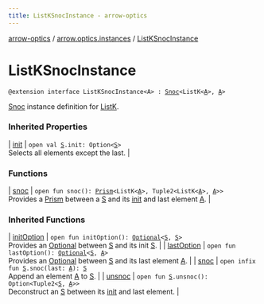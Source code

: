 ```yaml
---
title: ListKSnocInstance - arrow-optics
---
```


[arrow-optics](../../index.html) / [arrow.optics.instances](../index.html) / [ListKSnocInstance](./index.html)

# ListKSnocInstance

`@extension interface ListKSnocInstance<A> : `[`Snoc`](../../arrow.optics.typeclasses/-snoc/index.html)`<ListK<`[`A`](index.html#A)`>, `[`A`](index.html#A)`>`

[Snoc](../../arrow.optics.typeclasses/-snoc/index.html) instance definition for [ListK](#).

### Inherited Properties

| [init](../../arrow.optics.typeclasses/-snoc/init.html) | `open val `[`S`](../../arrow.optics.typeclasses/-snoc/index.html#S)`.init: Option<`[`S`](../../arrow.optics.typeclasses/-snoc/index.html#S)`>`<br>Selects all elements except the last. |

### Functions

| [snoc](snoc.html) | `open fun snoc(): `[`Prism`](../../arrow.optics/-prism.html)`<ListK<`[`A`](index.html#A)`>, Tuple2<ListK<`[`A`](index.html#A)`>, `[`A`](index.html#A)`>>`<br>Provides a [Prism](../../arrow.optics/-prism.html) between a [S](../../arrow.optics.typeclasses/-snoc/index.html#S) and its [init](../../arrow.optics.typeclasses/-snoc/index.html#S) and last element [A](../../arrow.optics.typeclasses/-snoc/index.html#A). |

### Inherited Functions

| [initOption](../../arrow.optics.typeclasses/-snoc/init-option.html) | `open fun initOption(): `[`Optional`](../../arrow.optics/-optional.html)`<`[`S`](../../arrow.optics.typeclasses/-snoc/index.html#S)`, `[`S`](../../arrow.optics.typeclasses/-snoc/index.html#S)`>`<br>Provides an [Optional](../../arrow.optics/-optional.html) between [S](../../arrow.optics.typeclasses/-snoc/index.html#S) and its init [S](../../arrow.optics.typeclasses/-snoc/index.html#S). |
| [lastOption](../../arrow.optics.typeclasses/-snoc/last-option.html) | `open fun lastOption(): `[`Optional`](../../arrow.optics/-optional.html)`<`[`S`](../../arrow.optics.typeclasses/-snoc/index.html#S)`, `[`A`](../../arrow.optics.typeclasses/-snoc/index.html#A)`>`<br>Provides an [Optional](../../arrow.optics/-optional.html) between [S](../../arrow.optics.typeclasses/-snoc/index.html#S) and its last element [A](../../arrow.optics.typeclasses/-snoc/index.html#A). |
| [snoc](../../arrow.optics.typeclasses/-snoc/snoc.html) | `open infix fun `[`S`](../../arrow.optics.typeclasses/-snoc/index.html#S)`.snoc(last: `[`A`](../../arrow.optics.typeclasses/-snoc/index.html#A)`): `[`S`](../../arrow.optics.typeclasses/-snoc/index.html#S)<br>Append an element [A](../../arrow.optics.typeclasses/-snoc/index.html#A) to [S](../../arrow.optics.typeclasses/-snoc/index.html#S). |
| [unsnoc](../../arrow.optics.typeclasses/-snoc/unsnoc.html) | `open fun `[`S`](../../arrow.optics.typeclasses/-snoc/index.html#S)`.unsnoc(): Option<Tuple2<`[`S`](../../arrow.optics.typeclasses/-snoc/index.html#S)`, `[`A`](../../arrow.optics.typeclasses/-snoc/index.html#A)`>>`<br>Deconstruct an [S](../../arrow.optics.typeclasses/-snoc/index.html#S) between its [init](../../arrow.optics.typeclasses/-snoc/init.html) and last element. |

